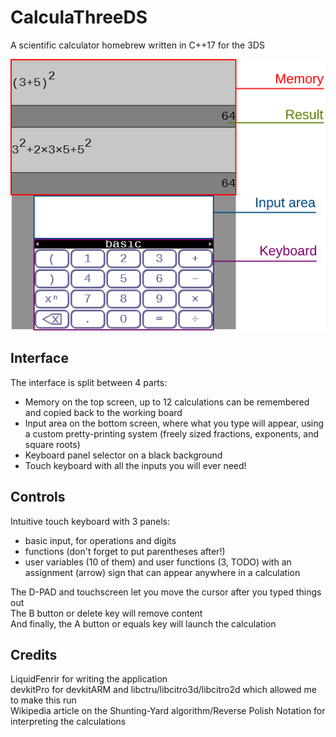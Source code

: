 # CalculaThreeDS
A scientific calculator homebrew written in C++17 for the 3DS

![Interace](/screenshot.png?raw=true)

## Interface
The interface is split between 4 parts:
- Memory on the top screen, up to 12 calculations can be remembered and copied back to the working board
- Input area on the bottom screen, where what you type will appear, using a custom pretty-printing system (freely sized fractions, exponents, and square roots)
- Keyboard panel selector on a black background
- Touch keyboard with all the inputs you will ever need!

## Controls
Intuitive touch keyboard with 3 panels:
- basic input, for operations and digits
- functions (don't forget to put parentheses after!)
- user variables (10 of them) and user functions (3, TODO) with an assignment (arrow) sign that can appear anywhere in a calculation

The D-PAD and touchscreen let you move the cursor after you typed things out  
The B button or delete key will remove content  
And finally, the A button or equals key will launch the calculation  

## Credits
LiquidFenrir for writing the application  
devkitPro for devkitARM and libctru/libcitro3d/libcitro2d which allowed me to make this run  
Wikipedia article on the Shunting-Yard algorithm/Reverse Polish Notation for interpreting the calculations

